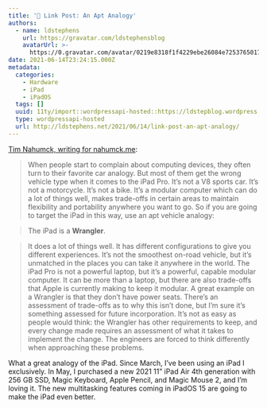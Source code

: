 ```yaml
---
title: '🔗 Link Post: An Apt Analogy'
authors:
  - name: ldstephens
    url: https://gravatar.com/ldstephensblog
    avatarUrl: >-
      https://0.gravatar.com/avatar/0219e8318f1f4229ebe26084e7253765017f43ca0c631be37dc6d0b8ad6e40a4?s=96&d=identicon&r=G
date: 2021-06-14T23:24:15.000Z
metadata:
  categories:
    - Hardware
    - iPad
    - iPadOS
  tags: []
  uuid: 11ty/import::wordpressapi-hosted::https://ldstepblog.wordpress.com/?p=2881
  type: wordpressapi-hosted
  url: http://ldstephens.net/2021/06/14/link-post-an-apt-analogy/
---
```

[Tim Nahumck, writing for nahumck.me](https://nahumck.me/an-apt-analogy/):

> When people start to complain about computing devices, they often turn to their favorite car analogy. But most of them get the wrong vehicle type when it comes to the iPad Pro. It’s not a V8 sports car. It’s not a motorcycle. It’s not a bike. It’s a modular computer which can do a lot of things well, makes trade-offs in certain areas to maintain flexibility and portability anywhere you want to go. So if you are going to target the iPad in this way, use an apt vehicle analogy:

> The iPad is a **Wrangler**.

> It does a lot of things well. It has different configurations to give you different experiences. It’s not the smoothest on-road vehicle, but it’s unmatched in the places you can take it anywhere in the world. The iPad Pro is not a powerful laptop, but it’s a powerful, capable modular computer. It can be more than a laptop, but there are also trade-offs that Apple is currently making to keep it modular. A great example on a Wrangler is that they don’t have power seats. There’s an assessment of trade-offs as to why this isn’t done, but I’m sure it’s something assessed for future incorporation. It’s not as easy as people would think: the Wrangler has other requirements to keep, and every change made requires an assessment of what it takes to implement the change. The engineers are forced to think differently when approaching these problems.

What a great analogy of the iPad. Since March, I’ve been using an iPad I exclusively. In May, I purchased a new 2021 11” iPad Air 4th generation with 256 GB SSD, Magic Keyboard, Apple Pencil, and Magic Mouse 2, and I’m loving it. The new multitasking features coming in iPadOS 15 are going to make the iPad even better.